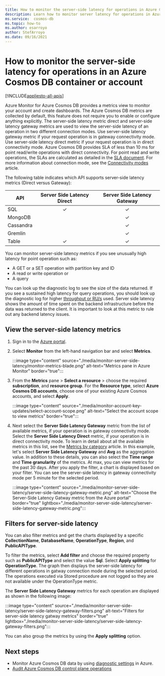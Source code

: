 ```yaml
---
title: How to monitor the server-side latency for operations in Azure Cosmos DB 
description: Learn how to monitor server latency for operations in Azure Cosmos DB account or a container. Owners of an Azure Cosmos DB account can understand the server-side latency issues with your Azure Cosmos accounts.
ms.service:  cosmos-db
ms.topic: how-to
ms.author: esarroyo
author: StefArroyo 
ms.date: 09/16/2021
---
```


# How to monitor the server-side latency for operations in an Azure Cosmos DB container or account
[!INCLUDE[appliesto-all-apis](includes/appliesto-all-apis.md)]

Azure Monitor for Azure Cosmos DB provides a metrics view to monitor your account and create dashboards. The Azure Cosmos DB metrics are collected by default, this feature does not require you to enable or configure anything explicitly. The server-side latency metric direct and server-side latency gateway metrics are used to view the server-side latency of an operation in two different connection modes. Use server-side latency gateway metric if your request operation is in gateway connectivity mode. Use server-side latency direct metric if your request operation is in direct connectivity mode. Azure Cosmos DB provides SLA of less than 10 ms for point read/write operations with direct connectivity. For point read and write operations, the SLAs are calculated as detailed in the [SLA document](https://azure.microsoft.com/support/legal/sla/cosmos-db/v1_3/). For more information about connection mode, see the [Connectivity modes](sql-sdk-connection-modes.md) article.

The following table indicates which API supports server-side latency metrics (Direct versus Gateway):

|API               |Server Side Latency Direct          |Server Side Latency Gateway         |
|------------------|:----------------------------------:|:----------------------------------:|
|SQL               |✓                                   |✓                                   |
|MongoDB           |                                    |✓                                  |
|Cassandra         |                                    |✓                                   |
|Gremlin           |                                    |✓                                   |
|Table             |✓                                   |✓                                   |

You can monitor server-side latency metrics if you see unusually high latency for point operation such as:

* A GET or a SET operation with partition key and ID 
* A read or write operation or
* A query

You can look up the diagnostic log to see the size of the data returned. If you see a sustained high latency for query operations, you should look up the diagnostic log for higher [throughput or RU/s](cosmosdb-monitor-logs-basic-queries.md) used. Server side latency shows the amount of time spent on the backend infrastructure before the data was returned to the client. It is important to look at this metric to rule out any backend latency issues.

## View the server-side latency metrics

1. Sign in to the [Azure portal](https://portal.azure.com/).
   
1. Select **Monitor** from the left-hand navigation bar and select **Metrics**.

   :::image type="content" source="./media/monitor-server-side-latency/monitor-metrics-blade.png" alt-text="Metrics pane in Azure Monitor" border="true":::

1. From the **Metrics** pane > **Select a resource** > choose the required **subscription**, and **resource group**. For the **Resource type**, select **Azure Cosmos DB accounts**, choose one of your existing Azure Cosmos accounts, and select **Apply**.
   
   :::image type="content" source="./media/monitor-account-key-updates/select-account-scope.png" alt-text="Select the account scope to view metrics" border="true":::

1. Next select the **Server Side Latency Gateway**  metric from the list of available metrics, if your operation is in gateway connectivity mode. Select the **Server Side Latency Direct** metric, if your operation is in direct connectivity mode. To learn in detail about all the available metrics in this list, see the [Metrics by category](monitor-cosmos-db-reference.md) article. In this example, let's select **Server Side Latency Gateway** and **Avg** as the aggregation value. In addition to these details, you can also select the **Time range** and **Time granularity** of the metrics. At max, you can view metrics for the past 30 days.  After you apply the filter, a chart is displayed based on your filter. You can see the server-side latency in gateway connectivity mode per 5 minute for the selected period.  

   :::image type="content" source="./media/monitor-server-side-latency/server-side-latency-gateway-metric.png" alt-text="Choose the Server-Side Latency Gatway metric from the Azure portal" border="true" lightbox="./media/monitor-server-side-latency/server-side-latency-gateway-metric.png":::

## Filters for server-side latency

You can also filter metrics and get the charts displayed by a specific **CollectionName**, **DatabaseName**, **OperationType**, **Region**, and **PublicAPIType**. 

To filter the metrics, select **Add filter** and choose the required property such as **PublicAPIType** and select the value **Sql**. Select **Apply splitting** for **OperationType**. The graph then displays the server-side latency for different operations in gatway connection mode during the selected period. The operations executed via Stored procedure are not logged so they are not available under the OperationType metric.

The **Server Side Latency Gateway** metrics for each operation are displayed as shown in the following image:

:::image type="content" source="./media/monitor-server-side-latency/server-side-latency-gateway-filters.png" alt-text="Filters for server-side latency gatway metrics"  border="true" lightbox="./media/monitor-server-side-latency/server-side-latency-gateway-filters.png":::

You can also group the metrics by using the **Apply splitting** option.  

## Next steps

* Monitor Azure Cosmos DB data by using [diagnostic settings](cosmosdb-monitor-resource-logs.md) in Azure.
* [Audit Azure Cosmos DB control plane operations](audit-control-plane-logs.md)
